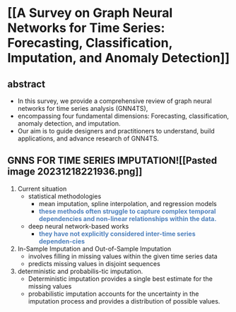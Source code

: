 # [[A Survey on Graph Neural Networks for Time Series: Forecasting, Classification, Imputation, and Anomaly Detection]]
## abstract
+ In this survey, we provide a comprehensive review of graph neural networks for time series analysis (GNN4TS),
+ encompassing four fundamental dimensions: Forecasting, classification, anomaly detection, and imputation. 
+ Our aim is to guide designers and practitioners to understand, build applications, and advance research of GNN4TS. 
## GNNS FOR TIME SERIES IMPUTATION![[Pasted image 20231218221936.png]]
1. Current situation
	+ statistical methodologies
		+ mean imputation, spline interpolation, and regression models
		+ **<font color="#4f81bd">these methods often struggle to capture complex temporal dependencies and non-linear relationships within the data. </font>**
	+ deep neural network-based works
		+ **<font color="#4f81bd">they have not explicitly considered inter-time series dependen-cies</font>**
2.  In-Sample Imputation and Out-of-Sample Imputation
	+ involves filling in missing values within the given time series data
	+ predicts missing values in disjoint sequences 
3.  deterministic and probabilis-tic imputation.
	+ Deterministic imputation provides a single best estimate for the missing values
	+ probabilistic imputation accounts for the uncertainty in the imputation process and provides a distribution of possible values.